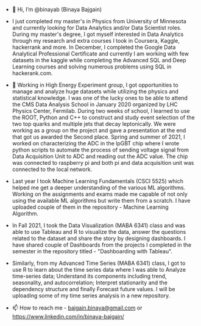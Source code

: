 - 👋 Hi, I’m @binayab (Binaya Bajgain)

- I just completed my master's in Physics from University of Minnesota and currently looking for Data Analytics and/or Data Scientist roles. During my master's degree, I got myself interested in Data Analytics through my research and extra courses I took in Coursera, Kaggle, hackerrank and more. In December, I completed the Google Data Analytical Professional Certificate and currently I am working with few datasets in the kaggle while completing the Advanced SQL and Deep Learning courses and solving numerous problems using SQL in hackerank.com. 

- 👀 Working in High Energy Experiment group, I got opportunities to manage and analyze huge datasets while utilizing the physics and statistical knowledge. I was one of the lucky ones to be able to attend the CMS Data Analysis School in January 2020 organized by LHC Physics Center, Fermilab. During two weeks of school, I learned to use the ROOT, Python and C++ to construct and study event selection of the two top quarks and multiple jets that decay leptonically. We were working as a group on the project and gave a presentation at the end that got us awarded the Second place. Spring and summer of 2021, I worked on characterizing the ADC in the lpGBT chip where I wrote python scripts to automate the process of sending voltage signal from Data Acquisition Unit to ADC and reading out the ADC value. The chip was connected to raspberry pi and both pi and data acquisition unit was connected to the local network.

- Last year I took Machine Learning Fundamentals (CSCI 5525) which helped me get a deeper understanding of the various ML algorithms. Working on the assignments and exams made me capable of not only using the available ML algorithms but write them from a scratch. I have uploaded couple of them in the repository - Machine Learning Algorithm. 

- In Fall 2021, I took the Data Visualization (MABA 6341) class and was able to use Tableau and R to visualize the data, answer the questions related to the dataset and share the story by designing dashboards. I have shared couple of Dashboards from the projects I completed in the semester in the repository titled - "Dashboarding with Tableau". 

- Similarly, from my Advanced Time Series (MABA 6341) class, I got to use R to learn about the time series data where I was able to Analyze time-series data; Understand its components including trend, seasonality, and autocorrelation; Interpret stationarity and the dependency structure and finally Forecast future values. I will be uploading some of my time series analysis in a new repository. 



- 📫 How to reach me - bajgain.binaya@gmail.com or https://www.linkedin.com/in/binaya-bajgain/
 
 
<!---
binayab/binayab is a ✨ special ✨ repository because its `README.md` (this file) appears on your GitHub profile.
You can click the Preview link to take a look at your changes.
--->
